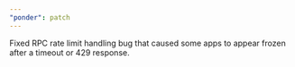 ```yaml
---
"ponder": patch
---
```


Fixed RPC rate limit handling bug that caused some apps to appear frozen after a timeout or 429 response.
